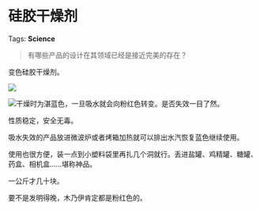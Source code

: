 # 硅胶干燥剂

Tags: **Science**

> 有哪些产品的设计在其领域已经是接近完美的存在？



变色硅胶干燥剂。

![](https://pic1.zhimg.com/50/v2-47dfbff856fd187705d7cbc5feb032f1_720w.jpg?source=2c26e567)  


![](https://picx.zhimg.com/50/v2-adbb355152d5e3206d3059cbed5a906c_720w.jpg?source=2c26e567)干燥时为湛蓝色，一旦吸水就会向粉红色转变。是否失效一目了然。

性质稳定，安全无毒。

吸水失效的产品放进微波炉或者烤箱加热就可以排出水汽恢复蓝色继续使用。

使用也很方便，装一点到小塑料袋里再扎几个洞就行。丢进盐罐、鸡精罐、糖罐、药盒、相机盒……堪称神品。

一公斤才几十块。

要不是发明得晚，木乃伊肯定都是粉红色的。




